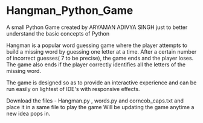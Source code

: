 # Hangman_Python_Game
A small Python Game created by ARYAMAN ADIVYA SINGH just to better understand the basic concepts of Python

Hangman is a popular word guessing game where the player attempts to build a missing word by guessing one letter at a time. After a certain number of incorrect guesses( 7 to be precise), the game ends and the player loses. The game also ends if the player correctly identifies all the letters of the missing word.

The game is designed so as to provide an interactive experience and can be run easily on lightest of IDE's with responsive effects.

Download the files - Hangman.py , words.py and corncob_caps.txt and place it in a same file to play the game
Will be updating the game anytime a new idea pops in.
